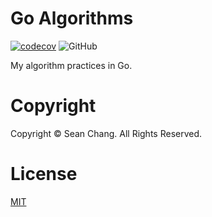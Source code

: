 # Go Algorithms

[![codecov](https://codecov.io/gh/r05323028/go-algorithms/branch/main/graph/badge.svg?token=FS7CDWMBD5)](https://codecov.io/gh/r05323028/go-algorithms)
![GitHub](https://img.shields.io/github/license/r05323028/go-algorithms)

My algorithm practices in Go.


# Copyright

Copyright © Sean Chang. All Rights Reserved.

# License

[MIT](./LICENSE)
